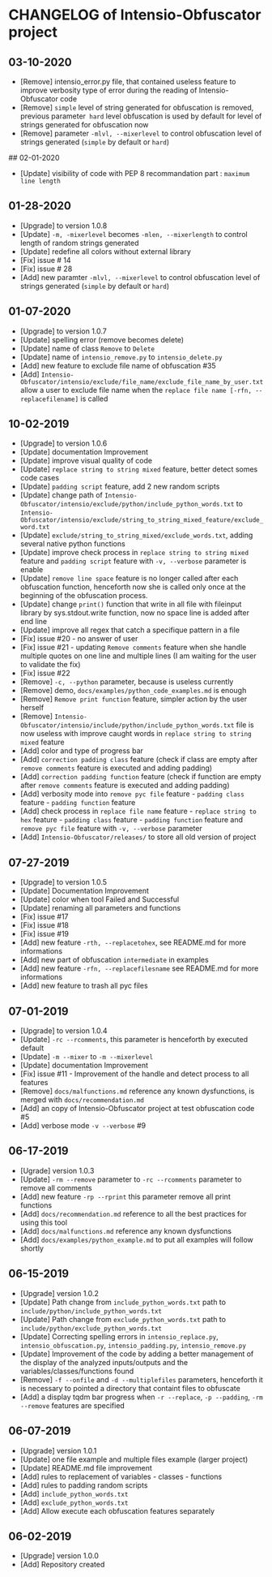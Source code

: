 # CHANGELOG of Intensio-Obfuscator project

## 03-10-2020 
- [Remove] intensio_error.py file, that contained useless feature to improve verbosity type of error during the reading of Intensio-Obfuscator code
- [Remove] `simple` level of string generated for obfuscation is removed, previous parameter` hard` level obfuscation is used by default for level of strings generated for obfuscation now
- [Remove] parameter `-mlvl, --mixerlevel` to control obfuscation level of strings generated (`simple` by default or `hard`)

## 02-01-2020
- [Update] visibility of code with PEP 8 recommandation part : `maximum line length` 

## 01-28-2020
- [Upgrade] to version 1.0.8
- [Update] `-m, -mixerlevel` becomes `-mlen, --mixerlength` to control length of random strings generated
- [Update] redefine all colors without external library
- [Fix] issue # 14
- [Fix] issue # 28
- [Add] new paramter `-mlvl, --mixerlevel` to control obfuscation level of strings generated (`simple` by default or `hard`)
 
## 01-07-2020
- [Upgrade] to version 1.0.7
- [Update] spelling error (remove becomes delete)
- [Update] name of class `Remove` to `Delete`
- [Update] name of `intensio_remove.py` to `intensio_delete.py`
- [Add] new feature to exclude file name of obfuscation #35
- [Add] `Intensio-Obfuscator/intensio/exclude/file_name/exclude_file_name_by_user.txt` allow a user to exclude file name when the `replace file name [-rfn, --replacefilename]` is called

## 10-02-2019
- [Upgrade] to version 1.0.6 
- [Update] documentation Improvement 
- [Update] improve visual quality of code
- [Update] `replace string to string mixed` feature, better detect somes code cases
- [Update] `padding script` feature, add 2 new random scripts
- [Update] change path of `Intensio-Obfuscator/intensio/exclude/python/include_python_words.txt` to `Intensio-Obfuscator/intensio/exclude/string_to_string_mixed_feature/exclude_word.txt`
- [Update] `exclude/string_to_string_mixed/exclude_words.txt`, adding several native python functions
- [Update] improve check process in `replace string to string mixed` feature and `padding script` feature with `-v, --verbose` parameter is enable
- [Update] `remove line space` feature is no longer called after each obfuscation function, henceforth now she is called only once at the beginning of the obfuscation process.
- [Update] change `print()` function that write in all file with fileinput library by sys.stdout.write function, now no space line is added after end line
- [Update] improve all regex that catch a specifique pattern in a file
- [Fix] issue #20 - no answer of user
- [Fix] issue #21 - updating `Remove comments` feature when she handle multiple quotes on one line and multiple lines \(I am waiting for the user to validate the fix\)
- [Fix] issue #22
- [Remove] `-c, --python` parameter, because is useless currently
- [Remove] demo, `docs/examples/python_code_examples.md` is enough
- [Remove] `Remove print function` feature, simpler action by the user herself
- [Remove] `Intensio-Obfuscator/intensio/include/python/include_python_words.txt` file is now useless with improve caught words in `replace string to string mixed` feature
- [Add] color and type of progress bar
- [Add] `correction padding class` feature (check if class are empty after `remove comments` feature is executed and adding padding)
- [Add] `correction padding function` feature (check if function are empty after `remove comments` feature is executed and adding padding)
- [Add] verbosity mode into `remove pyc file` feature - `padding class` feature - `padding function` feature
- [Add] check process in `replace file name` feature - `replace string to hex` feature - `padding class` feature - `padding function` feature and `remove pyc file` feature with `-v, --verbose` parameter
- [Add] `Intensio-Obfuscator/releases/` to store all old version of project 

## 07-27-2019
- [Upgrade] to version 1.0.5
- [Update] Documentation Improvement 
- [Update] color when tool Failed and Successful
- [Update] renaming all parameters and functions
- [Fix] issue #17
- [Fix] issue #18
- [Fix] issue #19
- [Add] new feature `-rth, --replacetohex`, see README.md for more informations
- [Add] new part of obfuscation `intermediate` in examples
- [Add] new feature `-rfn, --replacefilesname` see README.md for more informations
- [Add] new feature to trash all pyc files

## 07-01-2019
- [Upgrade] to version 1.0.4
- [Update] `-rc --rcomments`, this parameter is henceforth by executed default
- [Update] `-m --mixer` to `-m --mixerlevel`
- [Update] documentation Improvement
- [Fix] issue #11 - Improvement of the handle and detect process to all features
- [Remove] `docs/malfunctions.md` reference any known dysfunctions, is merged with `docs/recommendation.md`
- [Add] an copy of Intensio-Obfuscator project at test obfuscation code #5
- [Add] verbose mode `-v --verbose` #9

## 06-17-2019
- [Ugrade] version 1.0.3
- [Update] `-rm --remove` parameter to `-rc --rcomments` parameter to remove all comments
- [Add] new feature `-rp --rprint` this parameter remove all print functions
- [Add] `docs/recommendation.md` reference to all the best practices for using this tool
- [Add] `docs/malfunctions.md`  reference any known dysfunctions
- [Add] `docs/examples/python_example.md` to put all examples will follow shortly

## 06-15-2019
- [Upgrade] version 1.0.2
- [Update] Path change from `include_python_words.txt` path to `include/python/include_python_words.txt`
- [Update] Path change from `exclude_python_words.txt` path to `include/python/exclude_python_words.txt`
- [Update] Correcting spelling errors in `intensio_replace.py`, `intensio_obfuscation.py`, `intensio_padding.py`, `intensio_remove.py`
- [Update] Improvement of the code by adding a better management of the display of the analyzed inputs/outputs and the variables/classes/functions found
- [Remove] `-f --onfile` and `-d --multiplefiles` parameters, henceforth it is necessary to pointed a directory that containt files to obfuscate
- [Add] a display tqdm bar progress  when  `-r --replace`, `-p --padding`, `-rm --remove` features are specified

## 06-07-2019
- [Upgrade] version 1.0.1
- [Update] one file example and multiple files example (larger project)
- [Update] README.md file improvement
- [Add] rules to replacement of variables - classes - functions
- [Add] rules to padding random scripts 
- [Add] `include_python_words.txt`
- [Add] `exclude_python_words.txt`
- [Add] Allow execute each obfuscation features separately

## 06-02-2019
- [Upgrade] version 1.0.0
- [Add] Repository created